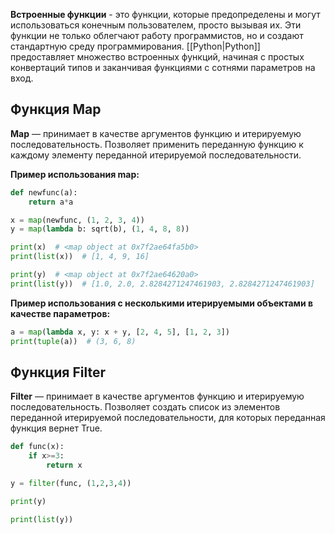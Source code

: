 **Встроенные функции** - это функции, которые предопределены и могут использоваться конечным пользователем, просто вызывая их. Эти функции не только облегчают работу программистов, но и создают стандартную среду программирования. [[Python|Python]] предоставляет множество встроенных функций, начиная с простых конвертаций типов и заканчивая функциями с сотнями параметров на вход.

## Функция Map

**Map** — принимает в качестве аргументов функцию и итерируемую последовательность. Позволяет применить переданную функцию к каждому элементу переданной итерируемой последовательности.

**Пример использования map:**

```Python
def newfunc(a):
	return a*a

x = map(newfunc, (1, 2, 3, 4))
y = map(lambda b: sqrt(b), (1, 4, 8, 8))

print(x)  # <map object at 0x7f2ae64fa5b0>
print(list(x))  # [1, 4, 9, 16]

print(y)  # <map object at 0x7f2ae64620a0>
print(list(y))  # [1.0, 2.0, 2.8284271247461903, 2.8284271247461903]
```

**Пример использования с несколькими итерируемыми объектами в качестве параметров:**

```Python
a = map(lambda x, y: x + y, [2, 4, 5], [1, 2, 3])
print(tuple(a))  # (3, 6, 8)
```
## Функция Filter

**Filter** — принимает в качестве аргументов функцию и итерируемую последовательность. Позволяет создать список из элементов переданной итерируемой последовательности, для которых переданная функция вернет True.

```Python
def func(x):
	if x>=3:
		return x

y = filter(func, (1,2,3,4))

print(y)

print(list(y))
```
